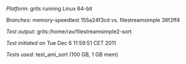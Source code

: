 *Platform*: grits running Linux 64-bit

*Branches*: memory-speedtest 155a24f3cd vs. filestreamsimple 38f2ff4

*Test output*: grits:/home/rav/filestreamsimple2-sort

*Test initiated* on Tue Dec 6 11:59:51 CET 2011

*Tests used*: test_ami_sort (100 GB, 1 GB mem)
